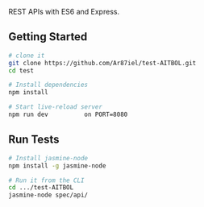REST APIs with ES6 and Express.

Getting Started
---------------

```sh
# clone it
git clone https://github.com/Ar87iel/test-AITBOL.git
cd test

# Install dependencies
npm install

# Start live-reload server
npm run dev          on PORT=8080
```


Run Tests
---------

```sh
# Install jasmine-node
npm install -g jasmine-node

# Run it from the CLI
cd .../test-AITBOL
jasmine-node spec/api/

```